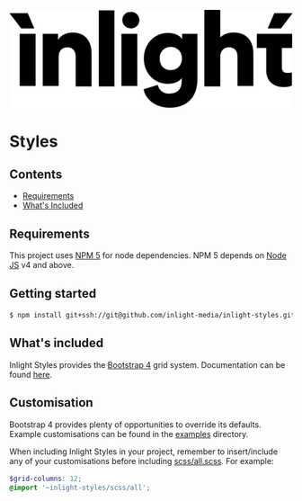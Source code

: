 ![Inlight Logo](./doc/inlight-logo.svg)
# Styles

## Contents
- [Requirements](#requirements)
- [What's Included](#whats-included) 

## Requirements
This project uses [NPM 5](https://www.npmjs.com/) for node dependencies. NPM 5 depends on [Node JS](https://nodejs.org)
v4 and above.

## Getting started
```bash
$ npm install git+ssh://git@github.com/inlight-media/inlight-styles.git
```

## What's included
Inlight Styles provides the [Bootstrap 4](http://getbootstrap.com/) grid system. Documentation
can be found [here](https://getbootstrap.com/docs/4.0/layout/grid/).

## Customisation
Bootstrap 4 provides plenty of opportunities to override its defaults. Example customisations
can be found in the [examples](./examples) directory.

When including Inlight Styles in your project, remember to insert/include any of your customisations before including
[scss/all.scss](./scss/all.scss). For example:

```SCSS
$grid-columns: 12;
@import '~inlight-styles/scss/all';
```
